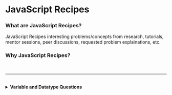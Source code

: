 # JavaScript Recipes

### What are JavaScript Recipes?
JavaScript Recipes interesting problems/concepts from research, tutorials, mentor sessions, peer discussions, requested problem explainations, etc.

### Why JavaScript Recipes?


<br>

---


<br>

<details><summary> <b>Variable and Datatype Questions</b> </summary><blockquote>

<details><summary> <b>What is a variable?</b> </summary><blockquote>

<details><summary> Click to see <b>answer</b> </summary>
  
~~~
<dd><i>   A <b>variable</b> is a name attached to a value.   </i></dd>
<dd><i>   A <b>variable</b> stores and keeps track of information within a program.   </i></dd>
~~~

</details>
<details><summary> Click to see <b>additional questions</b> </summary>
<details><summary> Is this an addtional question? </summary>
  <dd><i>   Yes, this is an additional question!   </i></dd>
   
</details>
   
</details>
<details><summary> Click to see <b>example</b> </summary><blockquote>
 
```javascript

        var redFruit = 'apple';       
        console.log(redFruit)       //-> apple

        let yellowFruit = 'banana';
        console.log(yellowFruit)    //-> banana

        const greenFruit = 'kiwi'
        console.log(greenFruit)     //-> kiwi

```

</blockquote></details>
</blockquote></details>


<details><summary>stuff with *mark* **down**</summary><p>

## _formatted_ **heading** with [a](link)

---
{{standard 3-backtick code block omitted from here due to escaping issues}}
---

Collapsible until here.
</p></details>

